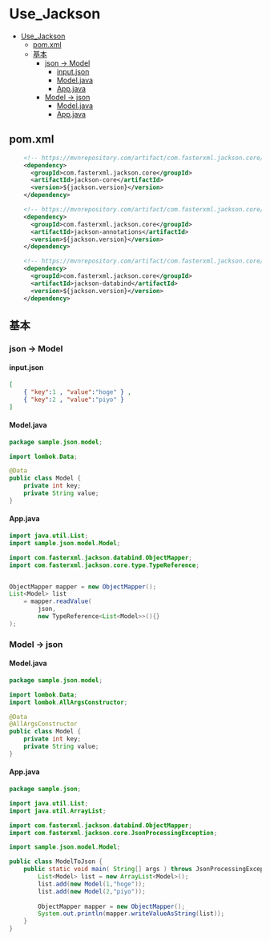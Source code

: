 # Use_Jackson

- [Use_Jackson](#use_jackson)
  - [pom.xml](#pomxml)
  - [基本](#基本)
    - [json -> Model](#json---model)
      - [input.json](#inputjson)
      - [Model.java](#modeljava)
      - [App.java](#appjava)
    - [Model -> json](#model---json)
      - [Model.java](#modeljava-1)
      - [App.java](#appjava-1)

## pom.xml

``` xml
    <!-- https://mvnrepository.com/artifact/com.fasterxml.jackson.core/jackson-core -->
    <dependency>
      <groupId>com.fasterxml.jackson.core</groupId>
      <artifactId>jackson-core</artifactId>
      <version>${jackson.version}</version>
    </dependency>

    <!-- https://mvnrepository.com/artifact/com.fasterxml.jackson.core/jackson-annotations -->
    <dependency>
      <groupId>com.fasterxml.jackson.core</groupId>
      <artifactId>jackson-annotations</artifactId>
      <version>${jackson.version}</version>
    </dependency>

    <!-- https://mvnrepository.com/artifact/com.fasterxml.jackson.core/jackson-databind -->
    <dependency>
      <groupId>com.fasterxml.jackson.core</groupId>
      <artifactId>jackson-databind</artifactId>
      <version>${jackson.version}</version>
    </dependency>

```

## 基本

### json -> Model

#### input.json

``` json
[
    { "key":1 , "value":"hoge" } , 
    { "key":2 , "value":"piyo" }
]
```

#### Model.java

``` java
package sample.json.model;

import lombok.Data;

@Data
public class Model {
    private int key;
    private String value;
}
```

#### App.java

``` java
import java.util.List;
import sample.json.model.Model;

import com.fasterxml.jackson.databind.ObjectMapper;
import com.fasterxml.jackson.core.type.TypeReference;


ObjectMapper mapper = new ObjectMapper();
List<Model> list
    = mapper.readValue(
        json,
        new TypeReference<List<Model>>(){}
);

```

### Model -> json

#### Model.java

``` java
package sample.json.model;

import lombok.Data;
import lombok.AllArgsConstructor;

@Data
@AllArgsConstructor
public class Model {
    private int key;
    private String value;
}
```

#### App.java

``` java
package sample.json;

import java.util.List;
import java.util.ArrayList;

import com.fasterxml.jackson.databind.ObjectMapper;
import com.fasterxml.jackson.core.JsonProcessingException;

import sample.json.model.Model;

public class ModelToJson {
    public static void main( String[] args ) throws JsonProcessingException {
        List<Model> list = new ArrayList<Model>();
        list.add(new Model(1,"hoge"));
        list.add(new Model(2,"piyo"));
        
        ObjectMapper mapper = new ObjectMapper();
        System.out.println(mapper.writeValueAsString(list));
    }
}

```